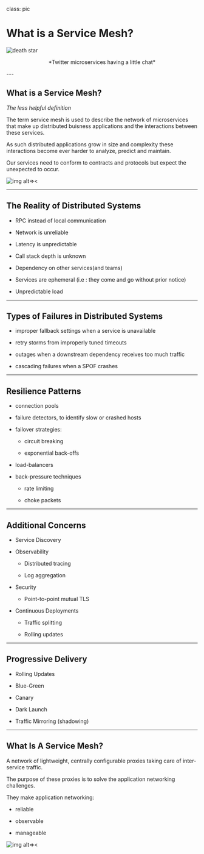 class: pic
# What is a Service Mesh?
![death star](images/observability_attwitter.png)
<p align="center">
*Twitter microservices having a little chat* </p>
---

## What is a Service Mesh?

*The less helpful definition*

The term service mesh is used to describe the network of microservices that make up distributed buisness applications and the interactions between these services.

As such distributed applications grow in size and complexity these interactions become ever harder to analyze, predict and maintain.

Our services need to conform to contracts and protocols but expect the unexpected to occur.

![img alt=><](images/mesh.png)

---

## The Reality of Distributed Systems

 - RPC instead of local communication

 - Network is unreliable

 - Latency is unpredictable

 - Call stack depth is unknown

 - Dependency on other services(and teams)

 - Services are ephemeral (i.e : they come and go without prior notice)
 
 - Unpredictable load 
---

## Types of Failures in Distributed Systems

 - improper fallback settings when a service is unavailable

 - retry storms from improperly tuned timeouts

 - outages when a downstream dependency receives too much traffic

 - cascading failures when a SPOF crashes
---


## Resilience Patterns

 - connection pools

 - failure detectors, to identify slow or crashed hosts

 - failover strategies:

    - circuit breaking

    - exponential back-offs

 - load-balancers

 - back-pressure techniques

    - rate limiting
    
    - choke packets
---

## Additional Concerns

 - Service Discovery

 - Observability 

    - Distributed tracing

    - Log aggregation

 - Security

    - Point-to-point mutual TLS

 - Continuous Deployments

    - Traffic splitting

    - Rolling updates

---
## Progressive Delivery

- Rolling Updates

- Blue-Green

- Canary

- Dark Launch

- Traffic Mirroring (shadowing)

---
## What Is A Service Mesh?

A network of lightweight, centrally configurable proxies taking care of inter-service traffic.

The purpose of these proxies is to solve the application networking challenges.

They make application networking:

 - reliable

 - observable 
 
 - manageable

 ![img alt=><](images/mesh.png)